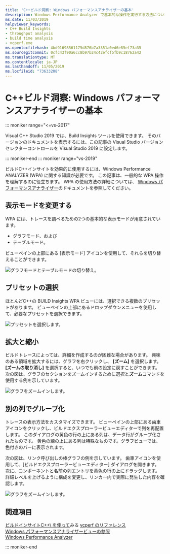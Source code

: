 ```yaml
---
title: 'C++ビルド洞察: Windows パフォーマンスアナライザーの基本'
description: Windows Performance Analyzer で基本的な操作を実行する方法についてのチュートリアルです。
ms.date: 11/03/2019
helpviewer_keywords:
- C++ Build Insights
- throughput analysis
- build time analysis
- vcperf.exe
ms.openlocfilehash: 4bd91698561175d876b7a3351a0ed6e85ef73a35
ms.sourcegitcommit: 0cfc43f90a6cc8b97b24c42efcf5fb9c18762a42
ms.translationtype: MT
ms.contentlocale: ja-JP
ms.lasthandoff: 11/05/2019
ms.locfileid: "73633208"
---
```

# <a name="c-build-insights-windows-performance-analyzer-basics"></a>C++ビルド洞察: Windows パフォーマンスアナライザーの基本

::: moniker range="<=vs-2017"

Visual C++ Studio 2019 では、Build Insights ツールを使用できます。 そのバージョンのドキュメントを表示するには、この記事の Visual Studio バージョンセレクターコントロールを Visual Studio 2019 に設定します。

::: moniker-end
::: moniker range="vs-2019"

ビルドC++インサイトを効果的に使用するには、Windows Performance ANALYZER (WPA) に関する知識が必要です。 この記事は、一般的な WPA 操作を理解するのに役立ちます。 WPA の使用方法の詳細については、 [Windows パフォーマンスアナライザー](/windows-hardware/test/wpt/windows-performance-analyzer)のドキュメントを参照してください。

## <a name="change-the-view-mode"></a>表示モードを変更する

WPA には、トレースを調べるための2つの基本的な表示モードが用意されています。

- グラフモード、および
- テーブルモード。

ビューペインの上部にある [表示モード] アイコンを使用して、それらを切り替えることができます。

![グラフモードとテーブルモードの切り替え。](media/wpa-switching-view-mode.gif)

## <a name="select-presets"></a>プリセットの選択

ほとんどC++の BUILD Insights WPA ビューには、選択できる複数のプリセットがあります。 ビューペインの上部にあるドロップダウンメニューを使用して、必要なプリセットを選択できます。

![プリセットを選択します。](media/wpa-presets.png)

## <a name="zoom-in-and-out"></a>拡大と縮小

ビルドトレースによっては、詳細を作成するのが困難な場合があります。 興味のある領域を拡大するには、グラフを右クリックし、 **[ズーム]** を選択します。 **[ズームの取り消し]** を選択すると、いつでも前の設定に戻すことができます。 次の図は、グラフのセクションをズームインするために選択と**ズーム**コマンドを使用する例を示しています。

![グラフをズームインします。](media/wpa-zooming.gif)

## <a name="group-by-different-columns"></a>別の列でグループ化

トレースの表示方法をカスタマイズできます。 ビューペインの上部にある歯車アイコンをクリックし、ビルドエクスプローラービューエディターで列を再配置します。 このダイアログの黄色の行の上にある列は、データ行がグループ化されたものです。 黄色の線の上にある列は特殊なものです。グラフビューでは、色付きのバーに表示されます。

次の図は、リンク呼び出しの棒グラフの例を示しています。 歯車アイコンを使用して、[ビルドエクスプローラービューエディター] ダイアログを開きます。 次に、コンポーネントと名前の列エントリを黄色の行の上にドラッグします。 詳細レベルを上げるように構成を変更し、リンカー内で実際に発生した内容を確認します。

![グラフをズームインします。](media/wpa-grouping.gif)

## <a name="see-also"></a>関連項目

[ビルドインサイトC++\ を使って](get-started-with-cpp-build-insights.md)みる
[vcperf のリファレンス](vcperf-reference.md)\
[Windows パフォーマンスアナライザービューの参照](wpa-views-reference.md)\
[Windows Performance Analyzer](/windows-hardware/test/wpt/windows-performance-analyzer)

::: moniker-end
